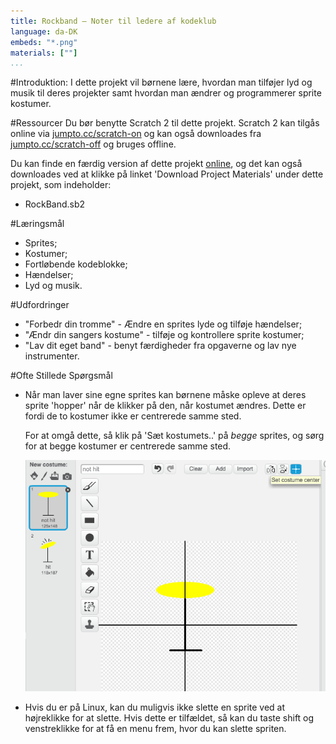 ```yaml
---
title: Rockband — Noter til ledere af kodeklub 
language: da-DK
embeds: "*.png"
materials: [""]
...
```


#Introduktion:
I dette projekt vil børnene lære, hvordan man tilføjer lyd og musik til deres projekter samt hvordan man ændrer og programmerer sprite kostumer.

#Ressourcer
Du bør benytte Scratch 2 til dette projekt. Scratch 2 kan tilgås online via [jumpto.cc/scratch-on](http://jumpto.cc/scratch-on) og kan også downloades fra  [jumpto.cc/scratch-off](http://jumpto.cc/scratch-off) og bruges offline.

Du kan finde en færdig version af dette projekt <a href="http://scratch.mit.edu/projects/26741186/#editor">online</a>, og det kan også downloades ved at klikke på linket 'Download Project Materials' under dette projekt, som indeholder: 

+ RockBand.sb2

#Læringsmål
+ Sprites;
+ Kostumer;
+ Fortløbende kodeblokke;
+ Hændelser;
+ Lyd og musik.

#Udfordringer
+ "Forbedr din tromme" - Ændre en sprites lyde og tilføje hændelser; 
+ "Ændr din sangers kostume" - tilføje og kontrollere sprite kostumer; 
+ "Lav dit eget band" - benyt færdigheder fra opgaverne og lav nye instrumenter.

#Ofte Stillede Spørgsmål
+ Når man laver sine egne sprites kan børnene måske opleve at deres sprite 'hopper' når de klikker på den, når kostumet ændres. Dette er fordi de to kostumer ikke er centrerede samme sted.

	For at omgå dette, så klik på 'Sæt kostumets..' på _begge_ sprites, og sørg for at begge kostumer er centrerede samme sted.

	![screenshot](band-center.png)

+ Hvis du er på Linux, kan du muligvis ikke slette en sprite ved at højreklikke for at slette. Hvis dette er tilfældet, så kan du taste shift og venstreklikke for at få en menu frem, hvor du kan slette spriten.
